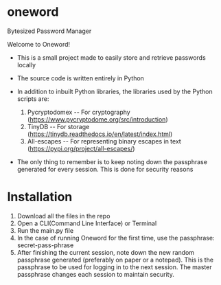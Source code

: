 # oneword
Bytesized Password Manager

Welcome to Oneword!

* This is a small project made to easily store and retrieve passwords locally

* The source code is written entirely in Python

* In addition to inbuilt Python libraries, the libraries used by the Python scripts are:
  1. Pycryptodomex -- For cryptography (https://www.pycryptodome.org/src/introduction)
  2. TinyDB -- For storage (https://tinydb.readthedocs.io/en/latest/index.html)
  3. All-escapes -- For representing binary escapes in text (https://pypi.org/project/all-escapes/)

* The only thing to remember is to keep noting down the passphrase generated for every session. This is done for security reasons


# Installation

1. Download all the files in the repo
2. Open a CLI(Command Line Interface) or Terminal
3. Run the main.py file
4. In the case of running Oneword for the first time, use the passphrase: secret-pass-phrase
5. After finishing the current session, note down the new random passphrase generated (preferably on paper or a notepad). This is the passphrase to be used for logging in to the next session. The master passphrase changes each session to maintain security.
